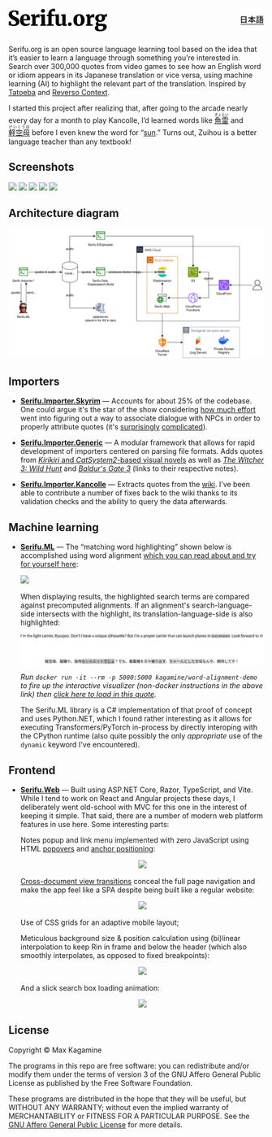 <h1>
  <a href="README.ja.md"><img src=".github/images/nav-japanese.svg" height="45" alt="日本語" align="right" /></a>
  <a href="https://serifu.org"><img src=".github/images/serifu-light-dark.svg" height="45" alt="Serifu.org" /></a>
</h1>

Serifu.org is an open source language learning tool based on the idea that it’s easier to learn a language through something you’re interested in. Search over 300,000 quotes from video games to see how an English word or idiom appears in its Japanese translation or vice versa, using machine learning (AI) to highlight the relevant part of the translation. Inspired by [Tatoeba](https://tatoeba.org/en) and [Reverso Context](https://context.reverso.net/translation/).

I started this project after realizing that, after going to the arcade nearly every day for a month to play Kancolle, I’d learned words like [<ruby>魚雷<rp>（</rp><rt>ぎょらい</rt><rp>）</rp></ruby>](https://serifu.org/translate/%E9%AD%9A%E9%9B%B7) and [<ruby>軽空母<rp>（</rp><rt>けいくうぼ</rt><rp>）</rp></ruby>](https://serifu.org/translate/%E8%BB%BD%E7%A9%BA%E6%AF%8D) before I even knew the word for “[sun](https://serifu.org/translate/concentrated%20power%20of%20the%20sun).” Turns out, Zuihou is a better language teacher than any textbook!

## Screenshots

<a href="https://github.com/maxkagamine/Serifu.org/raw/refs/heads/master/.github/images/screenshots/home-en_desktop@1.5x.avif"><img src=".github/images/screenshots/home-en_desktop@1.5x_thumb.avif" height="180" /></a>
<a href="https://github.com/maxkagamine/Serifu.org/raw/refs/heads/master/.github/images/screenshots/about-en_desktop-full@1.5x.avif"><img src=".github/images/screenshots/about-en_desktop-full@1.5x_thumb.avif" height="180" /></a>
<a href="https://github.com/maxkagamine/Serifu.org/raw/refs/heads/master/.github/images/screenshots/results-zuihou-en_desktop@1.5x.avif"><img src=".github/images/screenshots/results-zuihou-en_desktop@1.5x_thumb.avif" height="180" /></a>
<a href="https://github.com/maxkagamine/Serifu.org/raw/refs/heads/master/.github/images/screenshots/results-haru_mobile@2x.avif"><img src=".github/images/screenshots/results-haru_mobile@2x_thumb.avif" height="180" /></a>
<a href="https://github.com/maxkagamine/Serifu.org/raw/refs/heads/master/.github/images/screenshots/error-500-en_desktop@1.5x.avif"><img src=".github/images/screenshots/error-500-en_desktop@1.5x_thumb.avif" height="180" /></a>

## Architecture diagram

[![](.github/images/architecture-diagram-english.svg)](https://cdn.jsdelivr.net/gh/maxkagamine/Serifu.org/.github/images/architecture-diagram-english.svg)

## Importers

- [**Serifu.Importer.Skyrim**](./Serifu.Importer.Skyrim) — Accounts for about 25% of the codebase. One could argue it's the star of the show considering [how much effort](./Serifu.Importer.Skyrim/README.md) went into figuring out a way to associate dialogue with NPCs in order to properly attribute quotes (it's [surprisingly](./Serifu.Importer.Skyrim/SkyrimImporter.cs) [complicated](./Serifu.Importer.Skyrim/Resolvers/ConditionsResolver.cs)).

- [**Serifu.Importer.Generic**](./Serifu.Importer.Generic) — A modular framework that allows for rapid development of importers centered on parsing file formats. Adds quotes from [_Kirikiri_ and _CatSystem2_-based visual novels](./Serifu.Importer.Generic/README.md) as well as [_The Witcher 3: Wild Hunt_](./Serifu.Importer.Generic/README_WITCHER.md) and [_Baldur's Gate 3_](./Serifu.Importer.Generic/README_BG3.md) (links to their respective notes).

- [**Serifu.Importer.Kancolle**](./Serifu.Importer.Kancolle) — Extracts quotes from the [wiki](https://en.kancollewiki.net/Kancolle_Wiki). I've been able to contribute a number of fixes back to the wiki thanks to its validation checks and the ability to query the data afterwards.

## Machine learning

- [**Serifu.ML**](./Serifu.ML) — The “matching word highlighting” shown below is accomplished using word alignment [which you can read about and try for yourself here](https://github.com/maxkagamine/word-alignment-demo#readme):

  [![](.github/images/ryuujou-english.avif)](https://github.com/maxkagamine/Serifu.org/raw/refs/heads/master/.github/images/ryuujou-english.avif)

  When displaying results, the highlighted search terms are compared against precomputed alignments. If an alignment's search-language-side intersects with the highlight, its translation-language-side is also highlighted:

  [![](.github/images/ryuujou-alignment-light-dark.svg)](https://github.com/maxkagamine/Serifu.org/raw/refs/heads/master/.github/images/ryuujou-alignment-light-dark.svg)

  _Run `docker run -it --rm -p 5000:5000 kagamine/word-alignment-demo` to fire up the interactive visualizer (non-docker instructions in the above link) then [click here to load in this quote](http://localhost:5000/#from=I%27m+the+light+carrier%2C+Ryuujou.+Don%27t+I+have+a+unique+silhouette%3F+But+I%27m+a+proper+carrier+that+can+launch+planes+in+succession.+Look+forward+to+it%21&to=%E8%BB%BD%E7%A9%BA%E6%AF%8D%E3%80%81%E9%BE%8D%E9%A9%A4%E3%82%84%E3%80%82%E7%8B%AC%E7%89%B9%E3%81%AA%E3%82%B7%E3%83%AB%E3%82%A8%E3%83%83%E3%83%88%E3%81%A7%E3%81%97%E3%82%87%EF%BC%9F%E3%81%A7%E3%82%82%E3%80%81%E8%89%A6%E8%BC%89%E6%A9%9F%E3%82%92%E6%AC%A1%E3%80%85%E7%B9%B0%E3%82%8A%E5%87%BA%E3%81%99%E3%80%81%E3%81%A1%E3%82%83%E3%83%BC%E3%82%93%E3%81%A8%E3%81%97%E3%81%9F%E7%A9%BA%E6%AF%8D%E3%81%AA%E3%82%93%E3%82%84%E3%80%82%E6%9C%9F%E5%BE%85%E3%81%97%E3%81%A6%E3%82%84%EF%BC%81&result=CAANAAAAAQAOABUAAQADABcAHgAEAAYAIAAlAAoAEwAmACwAEAATAC8ANQAIABMANgBAAAoAEwBCAEUAFAAWAEYASQArAC4ATABSACIAKQBTAFoAKQArAGAAYwAdACEAZABxABcAGgByAH8AGwAhAHUAfwAiACkAgQCNAC8ANAA%3D&wspThreshold=0.1&wspSymmetric=true&wspSymmetricMode=OR&awesomeModel=bert-base-multilingual-cased&dark=true&palette=material)._

  The Serifu.ML library is a C# implementation of that proof of concept and uses Python.NET, which I found rather interesting as it allows for executing Transformers/PyTorch in-process by directly interoping with the CPython runtime (also quite possibly the only _appropriate_ use of the `dynamic` keyword I've encountered).

## Frontend

- [**Serifu.Web**](./Serifu.Web) — Built using ASP.NET Core, Razor, TypeScript, and Vite. While I tend to work on React and Angular projects these days, I deliberately went old-school with MVC for this one in the interest of keeping it simple. That said, there are a number of modern web platform features in use here. Some interesting parts:

  Notes popup and link menu implemented with zero JavaScript using HTML [popovers](https://developer.mozilla.org/en-US/docs/Web/API/Popover_API) and [anchor positioning](https://developer.mozilla.org/en-US/docs/Web/CSS/CSS_anchor_positioning/Using):

  <p align="center"><a href="https://github.com/maxkagamine/Serifu.org/raw/refs/heads/master/.github/images/popovers.avif"><img src=".github/images/popovers.avif" height="300" /></a></p>

  [Cross-document view transitions](https://developer.chrome.com/docs/web-platform/view-transitions/cross-document) conceal the full page navigation and make the app feel like a SPA despite being built like a regular website:

  <p align="center"><a href="https://github.com/maxkagamine/Serifu.org/raw/refs/heads/master/.github/images/view-transitions.avif"><img src=".github/images/view-transitions.avif" height="300" /></a></p>

  Use of CSS grids for an adaptive mobile layout;

  Meticulous background size & position calculation using (bi)linear interpolation to keep Rin in frame and below the header (which also smoothly interpolates, as opposed to fixed breakpoints):

  <p align="center"><a href="https://github.com/maxkagamine/Serifu.org/raw/refs/heads/master/.github/images/background-size-and-position-calculation.avif"><img src=".github/images/background-size-and-position-calculation.avif" /></a></p>

  And a slick search box loading animation:

  <p align="center"><a href="https://github.com/maxkagamine/Serifu.org/raw/refs/heads/master/.github/images/search-box-loading-animation.avif"><img src=".github/images/search-box-loading-animation.avif" /></a></p>

## License

Copyright © Max Kagamine

The programs in this repo are free software: you can redistribute and/or modify them under the terms of version 3 of the GNU Affero General Public License as published by the Free Software Foundation.

These programs are distributed in the hope that they will be useful, but WITHOUT ANY WARRANTY; without even the implied warranty of MERCHANTABILITY or FITNESS FOR A PARTICULAR PURPOSE. See the [GNU Affero General Public License](LICENSE.txt) for more details.
